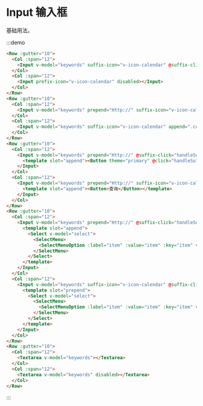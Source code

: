 # Input 输入框

基础用法。

:::demo 

```html
<Row :gutter="10">
  <Col :span="12">
    <Input v-model="keywords" suffix-icon="v-icon-calendar" @suffix-click="handleSuffix" @keyup.enter="handleSuffix"></Input>
  </Col>
  <Col :span="12">
    <Input prefix-icon="v-icon-calendar" disabled></Input>
  </Col>
</Row>
<Row :gutter="10">
  <Col :span="12">
    <Input v-model="keywords" prepend="Http://" suffix-icon="v-icon-calendar" @suffix-click="handleSuffix"></Input>
  </Col>
  <Col :span="12">
    <Input v-model="keywords" suffix-icon="v-icon-calendar" append=".com" disabled></Input>
  </Col>
</Row>
<Row :gutter="10">
  <Col :span="12">
    <Input v-model="keywords" prepend="Http://" @suffix-click="handleSuffix">
      <template slot="append"><Button theme="primary" @click="handleSuffix">查询</Button></template>
    </Input>
  </Col>
  <Col :span="12">
    <Input v-model="keywords" prepend="Http://" suffix-icon="v-icon-calendar" @suffix-click="handleSuffix">
      <template slot="append"><Button>查询</Button></template>
    </Input>
  </Col>
</Row>
<Row :gutter="10">
  <Col :span="12">
    <Input v-model="keywords" prepend="Http://" @suffix-click="handleSuffix">
      <template slot="append">
        <Select v-model="select">
          <SelectMenu>
            <SelectMenuOption :label="item" :value="item" :key="item" v-for="item in options"></SelectMenuOption>
          </SelectMenu>
        </Select>
      </template>
    </Input>
  </Col>
  <Col :span="12">
    <Input v-model="keywords" suffix-icon="v-icon-calendar" @suffix-click="handleSuffix">
      <template slot="prepend">
        <Select v-model="select">
          <SelectMenu>
            <SelectMenuOption :label="item" :value="item" :key="item" v-for="item in options"></SelectMenuOption>
          </SelectMenu>
        </Select>
      </template>
    </Input>
  </Col>
</Row>
<Row :gutter="10">
  <Col :span="12">
    <Textarea v-model="keywords"></Textarea>
  </Col>
  <Col :span="12">
    <Textarea v-model="keywords" disabled></Textarea>
  </Col>
</Row>
```
:::
    
<script>
  import Row from '@/components/row';
  import Col from '@/components/col';
  import Input from '@/components/input';
  import Textarea from '@/components/textarea';
  import Button from '@/components/button';
  import Select from '@/components/select';
  import SelectMenu from '@/components/select-menu';
  import SelectMenuOption from '@/components/select-menu-option';

  export default {
    components: {
      Row,
      Col,
      Input,
      Textarea,
      Button,
      Select,
      SelectMenu,
      SelectMenuOption,
    },
    data() {
      return {
        keywords: '',
        select: '上海',
        options: ['上海', '北京', '广州', '深圳'],
      };
    },
    methods: {
      handleSuffix() {
        console.log(this.keywords);
      },
    },
  };
</script>
<style lang="scss" scoped>

</style>